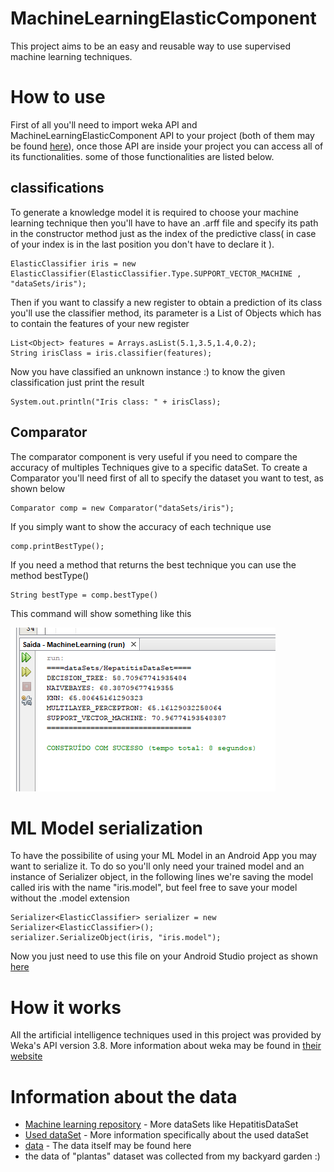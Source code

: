# MachineLearningElasticComponent

This project aims to be an easy and reusable way to use supervised machine learning techniques.

# How to use

First of all you'll need to import weka API and MachineLearningElasticComponent API to your project (both of them may be found [here](https://github.com/Lucasfrota/MachineLearningElasticComponent/tree/master/JARs)), once those API are inside your project you can access all of its functionalities. some of those functionalities are listed below.

## classifications

To generate a knowledge model it is required to choose your machine learning technique then you'll have to have an .arff file and specify its path in the constructor method just as the index of the predictive class( in case of your index is in the last position you don't have to declare it ).

```
ElasticClassifier iris = new ElasticClassifier(ElasticClassifier.Type.SUPPORT_VECTOR_MACHINE , "dataSets/iris");
```

Then if you want to classify a new register to obtain a prediction of its class you'll use the classifier method, its parameter is a List of Objects which has to contain the features of your new register

```
List<Object> features = Arrays.asList(5.1,3.5,1.4,0.2);
String irisClass = iris.classifier(features);
```

Now you have classified an unknown instance :) to know the given classification just print the result

```
System.out.println("Iris class: " + irisClass);
```

## Comparator

The comparator component is very useful if you need to compare the accuracy of multiples Techniques give to a specific dataSet. To create a Comparator you'll need first of all to specify the dataset you want to test, as shown below

```
Comparator comp = new Comparator("dataSets/iris");
```

If you simply want to show the accuracy of each technique use

```
comp.printBestType();
```

If you need a method that returns the best technique you can use the method bestType()

```
String bestType = comp.bestType()
```

This command will show something like this

![img1](img/comparator_exemple.png)

# ML Model serialization

To have the possibilite of using your ML Model in an Android App you may want to serialize it. To do so you'll only need your trained model and an instance of Serializer object, in the following lines we're saving the model called iris with the name "iris.model", but feel free to save your model without the .model extension
```
Serializer<ElasticClassifier> serializer = new Serializer<ElasticClassifier>();
serializer.SerializeObject(iris, "iris.model");
```

Now you just need to use this file on your Android Studio project as shown [here](https://github.com/Lucasfrota/AndroidMLModelDeserializer)

# How it works

All the artificial intelligence techniques used in this project was provided by Weka's API version 3.8. More information about weka may be found in [their website](https://www.cs.waikato.ac.nz/ml/weka/)

# Information about the data

* [Machine learning repository](http://archive.ics.uci.edu/ml/datasets.html) - More dataSets like HepatitisDataSet
* [Used dataSet](http://archive.ics.uci.edu/ml/datasets/Hepatitis) - More information specifically about the used dataSet
* [data](http://archive.ics.uci.edu/ml/machine-learning-databases/hepatitis/hepatitis.data) - The data itself may be found here
* the data of "plantas" dataset was collected from my backyard garden :)
